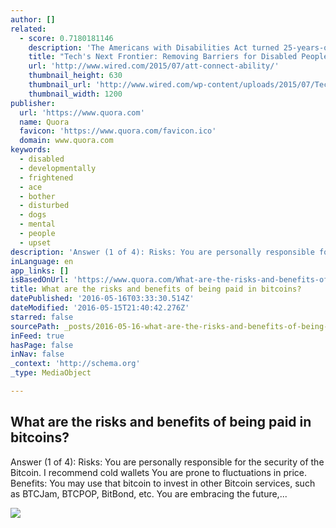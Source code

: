 ```yaml
---
author: []
related:
  - score: 0.7180181146
    description: 'The Americans with Disabilities Act turned 25-years-old this weekend, and given its impact on breaking down the barriers disabled people face over the last two and a half decades, it deserves to be celebrated. The ADA offered disabled people unprecedented protections against discrimination and jumpstarted a wave of construction that made the built environment more accessible for disabled people.'
    title: "Tech's Next Frontier: Removing Barriers for Disabled People"
    url: 'http://www.wired.com/2015/07/att-connect-ability/'
    thumbnail_height: 630
    thumbnail_url: 'http://www.wired.com/wp-content/uploads/2015/07/Tech_Handicap-1200x630.jpg'
    thumbnail_width: 1200
publisher:
  url: 'https://www.quora.com'
  name: Quora
  favicon: 'https://www.quora.com/favicon.ico'
  domain: www.quora.com
keywords:
  - disabled
  - developmentally
  - frightened
  - ace
  - bother
  - disturbed
  - dogs
  - mental
  - people
  - upset
description: 'Answer (1 of 4): Risks: You are personally responsible for the security of the Bitcoin. I recommend cold wallets You are prone to fluctuations in price. Benefits: You may use that bitcoin to invest in other Bitcoin services, such as BTCJam, BTCPOP, BitBond, etc. You are embracing the future,...'
inLanguage: en
app_links: []
isBasedOnUrl: 'https://www.quora.com/What-are-the-risks-and-benefits-of-being-paid-in-bitcoins'
title: What are the risks and benefits of being paid in bitcoins?
datePublished: '2016-05-16T03:33:30.514Z'
dateModified: '2016-05-15T21:40:42.276Z'
starred: false
sourcePath: _posts/2016-05-16-what-are-the-risks-and-benefits-of-being-paid-in-bitcoins.md
inFeed: true
hasPage: false
inNav: false
_context: 'http://schema.org'
_type: MediaObject

---
```

<article style=""><h1>What are the risks and benefits of being paid in bitcoins?</h1><p>Answer (1 of 4): Risks: You are personally responsible for the security of the Bitcoin. I recommend cold wallets You are prone to fluctuations in price. Benefits: You may use that bitcoin to invest in other Bitcoin services, such as BTCJam, BTCPOP, BitBond, etc. You are embracing the future,...</p><img src="https://qsf.is.quoracdn.net/-images.new_grid.fb_share_default.pnge6dde9cfa6e03c43.png" /></article>